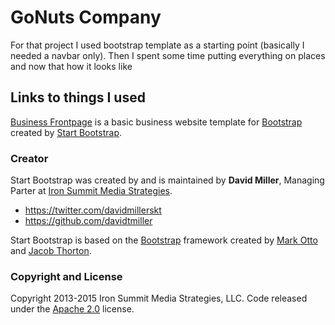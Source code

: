 # GoNuts Company

For that project I used bootstrap template as a starting point (basically I needed a navbar only). Then I spent some time putting everything on places and now that how it looks like

## Links to things I used

[Business Frontpage](http://startbootstrap.com/template-overviews/business-frontpage/) is a basic business website template for [Bootstrap](http://getbootstrap.com/) created by [Start Bootstrap](http://startbootstrap.com/).


### Creator
Start Bootstrap was created by and is maintained by **David Miller**, Managing Parter at [Iron Summit Media Strategies](http://www.ironsummitmedia.com/).

* https://twitter.com/davidmillerskt
* https://github.com/davidtmiller

Start Bootstrap is based on the [Bootstrap](http://getbootstrap.com/) framework created by [Mark Otto](https://twitter.com/mdo) and [Jacob Thorton](https://twitter.com/fat).

### Copyright and License
Copyright 2013-2015 Iron Summit Media Strategies, LLC. Code released under the [Apache 2.0](https://github.com/IronSummitMedia/startbootstrap-business-frontpage/blob/gh-pages/LICENSE) license.
